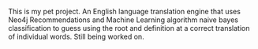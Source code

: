 This is my pet project. An English language translation engine that uses Neo4j Recommendations and Machine Learning algorithm
naive bayes classification to guess using the root and definition at a correct translation of individual words. Still being worked on.
